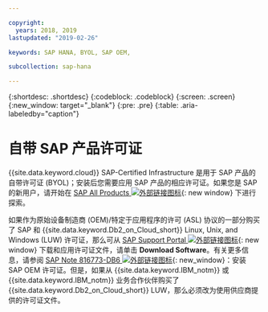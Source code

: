```yaml
---

copyright:
  years: 2018, 2019
lastupdated: "2019-02-26"

keywords: SAP HANA, BYOL, SAP OEM,

subcollection: sap-hana

---
```


{:shortdesc: .shortdesc}
{:codeblock: .codeblock}
{:screen: .screen}
{:new_window: target="_blank"}
{:pre: .pre}
{:table: .aria-labeledby="caption"}


# 自带 SAP 产品许可证

{{site.data.keyword.cloud}} SAP-Certified Infrastructure 是用于 SAP 产品的自带许可证 (BYOL)；安装后您需要应用 SAP 产品的相应许可证。如果您是 SAP 的新用户，请开始在
[SAP All Products ![外部链接图标](../../icons/launch-glyph.svg "外部链接图标")](https://www.sap.com/products.html){: new window} 下进行探索。

如果作为原始设备制造商 (OEM)/特定于应用程序的许可 (ASL) 协议的一部分购买了 SAP 和 {{site.data.keyword.Db2_on_Cloud_short}} Linux, Unix, and Windows (LUW) 许可证，那么可从 [SAP Support Portal ![外部链接图标](../icons/launch-glyph.svg "外部链接图标")](https://support.sap.com/en/index.html){: new window} 下载和应用许可证文件，请单击 **Download Software**。有关更多信息，请参阅 [SAP Note 816773-DB6 ![外部链接图标](../icons/launch-glyph.svg "外部链接图标")](https://launchpad.support.sap.com/#/notes/816773){: new_window}：安装 SAP OEM 许可证。但是，如果从 {{site.data.keyword.IBM_notm}} 或 {{site.data.keyword.IBM_notm}} 业务合作伙伴购买了 {{site.data.keyword.Db2_on_Cloud_short}} LUW，那么必须改为使用供应商提供的许可证文件。
